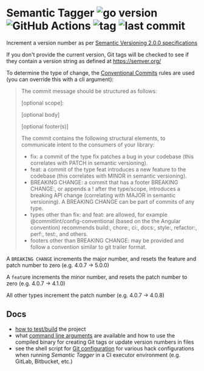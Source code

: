 # Semantic Tagger ![go version](https://img.shields.io/github/go-mod/go-version/mpdred/semantic-tagger) ![GitHub Actions](https://img.shields.io/github/workflow/status/mpdred/semantic-tagger/main/master) ![tag](https://img.shields.io/github/v/tag/mpdred/semantic-tagger) ![last commit](https://img.shields.io/github/last-commit/mpdred/semantic-tagger)

Increment a version number as per [Semantic Versioning 2.0.0 specifications](https://semver.org/)


If you don't provide the current version, Git tags will be checked to see if they contain a version string as defined at https://semver.org/

To determine the type of change, the [Conventional Commits](https://www.conventionalcommits.org/en/v1.0.0/) rules are used (you can override this with a cli argument):
> The commit message should be structured as follows:
>
>  <type>[optional scope]: <description>
>
>  [optional body]
>
>  [optional footer(s)]
>
> The commit contains the following structural elements, to communicate intent to the consumers of your library:
> - fix: a commit of the type fix patches a bug in your codebase (this correlates with PATCH in semantic versioning).
> - feat: a commit of the type feat introduces a new feature to the codebase (this correlates with MINOR in semantic versioning).
> - BREAKING CHANGE: a commit that has a footer BREAKING CHANGE:, or appends a ! after the type/scope, introduces a breaking API change (correlating with MAJOR in semantic versioning). A BREAKING CHANGE can be part of commits of any type.
> - types other than fix: and feat: are allowed, for example @commitlint/config-conventional (based on the the Angular convention) recommends build:, chore:, ci:, docs:, style:, refactor:, perf:, test:, and others.
> - footers other than BREAKING CHANGE: <description> may be provided and follow a convention similar to git trailer format.

A `BREAKING CHANGE` increments the major number, and resets the feature and patch number to zero (e.g. 4.0.7 -> 5.0.0)

A `feat`ure increments the minor number, and resets the patch number to zero (e.g. 4.0.7 -> 4.1.0)

All other types increment the patch number (e.g. 4.0.7 -> 4.0.8)



## Docs
- [how to test/build](docs/build.md) the project
- what [command line arguments](docs/usage.md) are available and  how to use the compiled binary for creating Git tags or update version numbers in files
- see the shell script for [Git configuration](docs/git.sh) for various hack configurations when running _Semantic Tagger_ in a CI executor environment (e.g. GitLab, Bitbucket, etc.)
